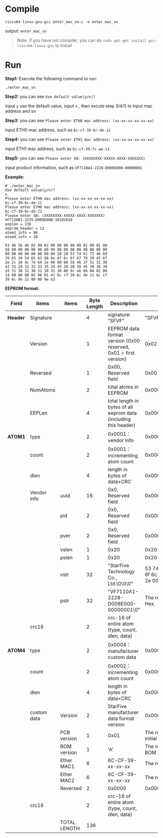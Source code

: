 # Compile

```
riscv64-linux-gnu-gcc enter_mac_sn.c -o enter_mac_sn
```

output: `enter_mac_sn`

> Note: if you have not compiler, you can do `sudo apt-get install gcc-riscv64-linux-gnu` to install 



# Run

**Step1:** Execute the following command to run:

```
./enter_mac_sn
```

**Step2:** you can see `Use default value(y/n)?`

input  `y` use the default value, input `n` , then excute step 3/4/5 to input mac address and sn

**Step3:** you can see `Please enter ETH0 mac address: (xx-xx-xx-xx-xx-xx)`

input ETH0 mac address, such as `6c-cf-39-6c-de-12`

**Step4:** you can see `Please enter ETH1 mac address: (xx-xx-xx-xx-xx-xx)`

input ETH1 mac address, such as `6c-cf-39-7c-ae-13`

**Step5:** you can see `Please enter SN: (XXXXXXXX-XXXXX-XXXX-XXXXXXX)`

input product information, such as `VF7110A1-2228-D008E000-00000001`

**Example:**

```
# ./enter_mac_sn
Use default value(y/n)?
n
Please enter ETH0 mac address: (xx-xx-xx-xx-xx-xx)
6c-cf-39-6c-de-11
Please enter ETH0 mac address: (xx-xx-xx-xx-xx-xx)
6c-cf-39-6c-de-22
Please enter SN: (XXXXXXXX-XXXXX-XXXX-XXXXXXX)
VF7110B1-2235-D008E000-10101010
eeplen = 136
eeprom_header = 12
atom1_info = 96
atom4_info = 28

53 46 56 46 02 00 02 00 88 00 00 00 01 00 01 00 
58 00 00 00 00 00 00 00 00 00 00 00 00 00 00 00 
00 00 00 00 00 00 00 00 20 20 53 74 61 72 46 69 
76 65 20 54 65 63 68 6e 6f 6c 6f 67 79 20 43 6f 
2e 2c 20 4c 74 64 2e 00 00 00 56 46 37 31 31 30 
42 31 2d 32 32 33 35 2d 44 30 30 38 45 30 30 30 
2d 31 30 31 30 31 30 31 30 00 9c ab 04 00 02 00 
14 00 00 00 02 00 01 41 6c cf 39 6c de 11 6c cf 
39 6c de 22 00 00 9e e3 

```

**EEPROM format:**

| **Field**  | **items**   | **items**    | **Byte Length** | **Description**                                              | **VisionFive V2(JH7110)**                                    |
| ---------- | ----------- | ------------ | --------------- | ------------------------------------------------------------ | ------------------------------------------------------------ |
| **Header** | Signature   |              | 4               | signature: “SFVF”                                            | "SFVF" = 0x53 0x46 0x56 0x46                                 |
|            | Version     |              | 1               | EEPROM data format version (0x00 reserved, 0x01 = first version) | 0x02                                                         |
|            | Reversed    |              | 1               | 0x00, Reserved field                                         | 0x00                                                         |
|            | NumAtoms    |              | 2               | total atoms in EEPROM                                        | 0x0002                                                       |
|            | EEPLen      |              | 4               | total length in bytes of all eeprom data (including this header) | 0x00000088                                                   |
| **ATOM1**  | type        |              | 2               | 0x0001：vendor info                                          | 0x0001                                                       |
|            | count       |              | 2               | 0x0001：incrementing atom count                              | 0x0001                                                       |
|            | dlen        |              | 4               | length in bytes of data+CRC                                  | 0x00000058                                                   |
|            | Vendor info | uuid         | 16              | 0x0, Reserved field                                          | 0x00000000000000000000000000000000                           |
|            |             | pid          | 2               | 0x0, Reserved field                                          | 0x0000                                                       |
|            |             | pver         | 2               | 0x0, Reserved field                                          | 0x0000                                                       |
|            |             | vslen        | 1               | 0x20                                                         | 0x20                                                         |
|            |             | pslen        | 1               | 0x20                                                         | 0x20                                                         |
|            |             | vstr         | 32              | "StarFive Technology Co., Ltd.\0\0\0"                        | 53 74 61 72 46 69 76 65 20 54 65 63 68 6e 6f 6c 6f 67 79 20 43 6f 2e 2c 20 4c 74 64 2e 00 00 00 |
|            |             | pstr         | 32              | “VF7110A1-2228-D008E000-00000001\0”                          | The red part is variable the last 8 digits are Hex.          |
|            | crc16       |              | 2               | crc-16 of entire atom (type, count, dlen, data)              |                                                              |
| **ATOM4**  | type        |              | 2               | 0x0004：manufacturer custom data                             | 0x0004                                                       |
|            | count       |              | 2               | 0x0002：incrementing atom count                              | 0x0002                                                       |
|            | dlen        |              | 4               | length in bytes of data+CRC                                  | 0x00000014                                                   |
|            | custom data | Version      | 2               | StarFive manufacturer data format version                    | 0x0002                                                       |
|            |             | PCB version  | 1               | 0x01                                                         | The red part is variable, 0x01 means first initial PCB layout |
|            |             | BOM version  | 1               | 'A'                                                          | The red part is variable, 'A' means first initial BOM list   |
|            |             | Ether MAC1   | 6               | 6C-CF-39-xx-xx-xx                                            | The red part is variable                                     |
|            |             | Ether MAC2   | 6               | 6C-CF-39-xx-xx-xx                                            | The red part is variable                                     |
|            |             | Reversed     | 2               | 0x0000                                                       | 0x0000                                                       |
|            | crc16       |              | 2               | crc-16 of entire atom (type, count, dlen, data)              |                                                              |
|            |             | TOTAL LENGTH | 136             |                                                              |                                                              |
